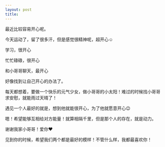 ```yaml
---
layout: post
title: 
---
```


最近比较容易开心呢。

今天运动了，留了很多汗，但是感觉很精神呢，超开心☺

学习，很开心

忙忙碌碌，很开心

和小哥哥聊天，最开心

好像找到让自己开心的办法了。

每天都想着，要做一个快乐的元气少女，做小哥哥的小太阳！难过的时候找小哥哥求安慰，就能雨过天晴了！

遇见一个人最好的就是，想到他就能很开心，为了他就愿意开心😉

嗯！希望能够互相给对方能量！就算相隔千里，但是那个人的存在，就是动力。

谢谢我家小哥哥！爱你❤

见到你的时候，希望我们两个都是最好的模样！不管什么样，我都最喜欢你！

